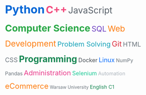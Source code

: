   <div style="line-height: 1.8; padding: 20px;">
    <span style="font-size: 36px; font-weight: bold; color: #0366d6;">Python</span>
    <span style="font-size: 32px; font-weight: bold; color: #f34b7d;">C++</span>
    <span style="font-size: 28px; color: #586069;">JavaScript</span>
    <span style="font-size: 30px; font-weight: bold; color: #28a745;">Computer Science</span>
    <span style="font-size: 24px; color: #6f42c1;">SQL</span>
    <span style="font-size: 26px; color: #fd7e14;">Web Development</span>
    <span style="font-size: 22px; color: #17a2b8;">Problem Solving</span>
    <span style="font-size: 24px; color: #dc3545;">Git</span>
    <span style="font-size: 20px; color: #6c757d;">HTML CSS</span>
    <span style="font-size: 28px; font-weight: bold; color: #198754;">Programming</span>
    <span style="font-size: 18px; color: #495057;">Docker</span>
    <span style="font-size: 20px; color: #0d6efd;">Linux</span>
    <span style="font-size: 16px; color: #6c757d;">NumPy Pandas</span>
    <span style="font-size: 22px; color: #e83e8c;">Administration</span>
    <span style="font-size: 18px; color: #20c997;">Selenium</span>
    <span style="font-size: 16px; color: #adb5bd;">Automation</span>
    <span style="font-size: 24px; color: #fd7e14;">eCommerce</span>
    <span style="font-size: 14px; color: #6c757d;">Warsaw University</span>
    <span style="font-size: 16px; color: #198754;">English C1</span>
  </div>
</div>
